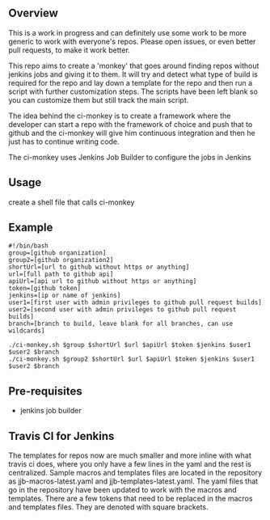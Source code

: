 Overview
---
This is a work in progress and can definitely use some work to be more
generic to work with everyone's repos.  Please open issues, or even
better pull requests, to make it work better.

This repo aims to create a 'monkey' that goes around finding repos without
jenkins jobs and giving it to them.  It will try and detect what type of
build is required for the repo and lay down a template for the repo and
then run a script with further customization steps.  The scripts have been
left blank so you can customize them but still track the main script.

The idea behind the ci-monkey is to create a framework where the developer
can start a repo with the framework of choice and push that to github and
the ci-monkey will give him continuous integration and then he just has to
continue writing code.

The ci-monkey uses Jenkins Job Builder to configure the jobs in Jenkins

Usage
---
create a shell file that calls ci-monkey

Example
---
```
#!/bin/bash
group=[github organization]
group2=[github organization2]
shortUrl=[url to github without https or anything]
url=[full path to github api]
apiUrl=[api url to github without https or anything]
token=[github token]
jenkins=[ip or name of jenkins]
user1=[first user with admin privileges to github pull request builds]
user2=[second user with admin privileges to github pull request builds]
branch=[branch to build, leave blank for all branches, can use wildcards]

./ci-monkey.sh $group $shortUrl $url $apiUrl $token $jenkins $user1 $user2 $branch
./ci-monkey.sh $group2 $shortUrl $url $apiUrl $token $jenkins $user1 $user2 $branch
```

Pre-requisites
---
* jenkins job builder

Travis CI for Jenkins
---
The templates for repos now are much smaller and more inline with what travis
ci does, where you only have a few lines in the yaml and the rest is
centralized.  Sample macros and templates files are located in the repository
as jjb-macros-latest.yaml and jjb-templates-latest.yaml.  The yaml files that
go in the repository have been updated to work with the macros and templates.
There are a few tokens that need to be replaced in the macros and templates
files.  They are denoted with square brackets.
